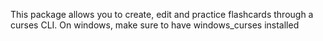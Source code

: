 This package allows you to create, edit and practice flashcards through a curses CLI. On windows, make sure to have windows_curses installed
